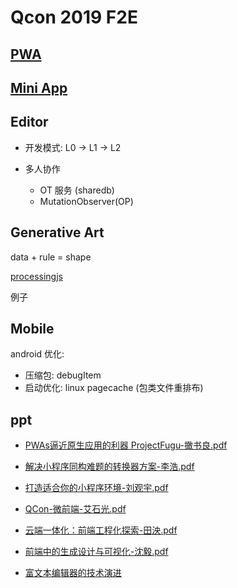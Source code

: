 # Qcon 2019 F2E



## [PWA](./pwa.md)

## [Mini App](./mini-app.md)

## Editor

- 开发模式: L0 -> L1 -> L2
- 多人协作

    * OT 服务 (sharedb)
    * MutationObserver(OP)

## Generative Art

data + rule = shape

[processingjs](http://processingjs.org/)

例子



## Mobile

android 优化:

- 压缩包: debugItem
- 启动优化: linux pagecache (包类文件重排布)


## ppt

- [PWAs逼近原生应用的利器 ProjectFugu-撖书良.pdf](./ppt/PWAs逼近原生应用的利器-ProjectFugu-撖书良.pdf)
- [解决小程序同构难题的转换器方案-李浩.pdf](./ppt/解决小程序同构难题的转换器方案-李浩.pdf)
- [打造适合你的小程序环境-刘观宇.pdf](./ppt/打造适合你的小程序环境-刘观宇.pdf)

- [QCon-微前端-艾石光.pdf](./ppt/QCon-微前端-艾石光.pdf)
- [云端一体化：前端工程化探索-田泱.pdf](./ppt/云端一体化：前端工程化探索-田泱.pdf)
- [前端中的生成设计与可视化-沈毅.pdf](./ppt/前端中的生成设计与可视化-沈毅.pdf)
- [富⽂本编辑器的技术演进]()